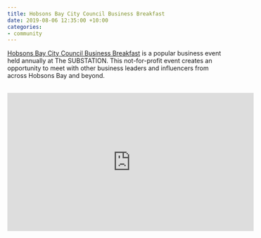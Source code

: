 ```yaml
---
title: Hobsons Bay City Council Business Breakfast
date: 2019-08-06 12:35:00 +10:00
categories:
- community
---
```


[Hobsons Bay City Council Business Breakfast](https://www.youtube.com/watch?v=HpoyDqB99Wo) is a popular business event held annually at The SUBSTATION. This not-for-profit event creates an opportunity to meet with other business leaders and influencers from across Hobsons Bay and beyond.

<br>
<iframe width="560" height="315" src="https://www.youtube.com/embed/HpoyDqB99Wo" frameborder="0" allow="accelerometer; autoplay; encrypted-media; gyroscope; picture-in-picture" allowfullscreen></iframe>